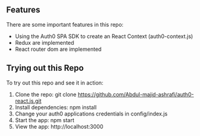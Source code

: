 ## Features

There are some important features in this repo:
* Using the Auth0 SPA SDK to create an React Context (auth0-context.js)
* Redux are implemented 
* React router dom are implemented

## Trying out this Repo

To try out this repo and see it in action:
1. Clone the repo: git clone https://github.com/Abdul-majid-ashrafi/auth0-react.js.git
2. Install dependencies: npm install
3. Change your auth0 applications credentials in config/index.js
4. Start the app: npm start
5. View the app: http://localhost:3000

